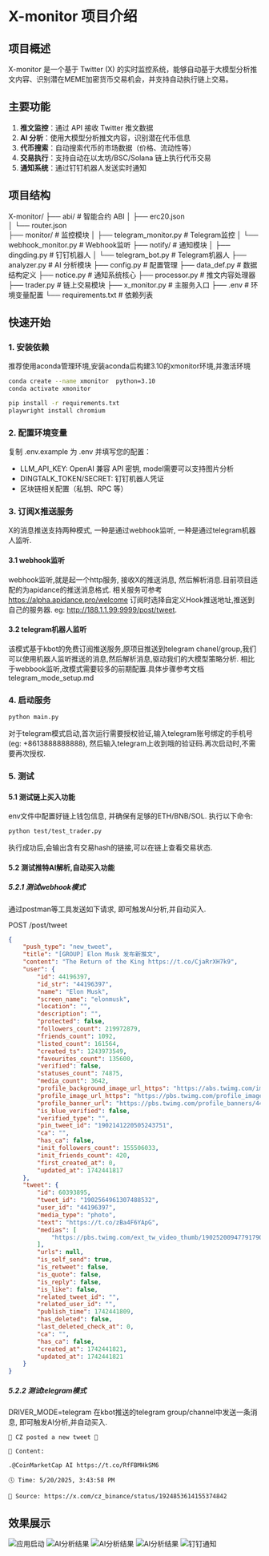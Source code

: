 # X-monitor 项目介绍

## 项目概述
X-monitor 是一个基于 Twitter (X) 的实时监控系统，能够自动基于大模型分析推文内容、识别潜在MEME加密货币交易机会，并支持自动执行链上交易。

## 主要功能
1. **推文监控**：通过 API 接收 Twitter 推文数据
2. **AI 分析**：使用大模型分析推文内容，识别潜在代币信息
3. **代币搜索**：自动搜索代币的市场数据（价格、流动性等）
4. **交易执行**：支持自动在以太坊/BSC/Solana 链上执行代币交易
5. **通知系统**：通过钉钉机器人发送实时通知


## 项目结构
X-monitor/
├── abi/                    # 智能合约 ABI
│   ├── erc20.json          
│   └── router.json         
├── monitor/                # 监控模块
│   ├── telegram_monitor.py # Telegram监控
│   └── webhook_monitor.py  # Webhook监听
├── notify/                 # 通知模块
│   ├── dingding.py         # 钉钉机器人
│   └── telegram_bot.py     # Telegram机器人
├── analyzer.py             # AI 分析模块
├── config.py               # 配置管理
├── data_def.py             # 数据结构定义
├── notice.py               # 通知系统核心
├── processor.py            # 推文内容处理器
├── trader.py               # 链上交易模块
├── x_monitor.py            # 主服务入口
├── .env                    # 环境变量配置
└── requirements.txt        # 依赖列表


## 快速开始
### 1. 安装依赖
推荐使用aconda管理环境,安装aconda后构建3.10的xmonitor环境,并激活环境


```bash
conda create --name xmonitor  python=3.10
conda activate xmonitor

pip install -r requirements.txt
playwright install chromium
```

### 2. 配置环境变量
复制 .env.example 为 .env 并填写您的配置：
- LLM_API_KEY: OpenAI 兼容 API 密钥, model需要可以支持图片分析
- DINGTALK_TOKEN/SECRET: 钉钉机器人凭证
- 区块链相关配置（私钥、RPC 等）

### 3. 订阅X推送服务
X的消息推送支持两种模式, 一种是通过webhook监听, 一种是通过telegram机器人监听.

#### 3.1 webhook监听
webhook监听,就是起一个http服务, 接收X的推送消息, 然后解析消息.目前项目适配的为apidance的推送消息格式.
相关服务可参考 https://alpha.apidance.pro/welcome 订阅时选择自定义Hook推送地址,推送到自己的服务器. eg:  http://188.1.1.99:9999/post/tweet.

#### 3.2 telegram机器人监听
该模式基于kbot的免费订阅推送服务,原项目推送到telegram chanel/group,我们可以使用机器人监听推送的消息,然后解析消息,驱动我们的大模型策略分析. 相比于webbook监听,改模式需要较多的前期配置.具体步骤参考文档 telegram_mode_setup.md


### 4. 启动服务
```bash
python main.py
```
对于telegram模式启动,首次运行需要授权验证,输入telegram账号绑定的手机号(eg: +8613888888888), 然后输入telegram上收到哦的验证码.再次启动时,不需要再次授权.

### 5. 测试
#### 5.1 测试链上买入功能
env文件中配置好链上钱包信息, 并确保有足够的ETH/BNB/SOL.
执行以下命令:
```bash
python test/test_trader.py
```
执行成功后,会输出含有交易hash的链接,可以在链上查看交易状态.

#### 5.2 测试推特AI解析,自动买入功能

##### 5.2.1 测试webhook模式

通过postman等工具发送如下请求, 即可触发AI分析,并自动买入. 

POST  /post/tweet

```json
{
    "push_type": "new_tweet",
    "title": "[GROUP] Elon Musk 发布新推文",
    "content": "The Return of the King https://t.co/CjaRrXH7k9",
    "user": {
        "id": 44196397,
        "id_str": "44196397",
        "name": "Elon Musk",
        "screen_name": "elonmusk",
        "location": "",
        "description": "",
        "protected": false,
        "followers_count": 219972879,
        "friends_count": 1092,
        "listed_count": 161564,
        "created_ts": 1243973549,
        "favourites_count": 135600,
        "verified": false,
        "statuses_count": 74875,
        "media_count": 3642,
        "profile_background_image_url_https": "https://abs.twimg.com/images/themes/theme1/bg.png",
        "profile_image_url_https": "https://pbs.twimg.com/profile_images/1893803697185910784/Na5lOWi5_normal.jpg",
        "profile_banner_url": "https://pbs.twimg.com/profile_banners/44196397/1739948056",
        "is_blue_verified": false,
        "verified_type": "",
        "pin_tweet_id": "1902141220505243751",
        "ca": "",
        "has_ca": false,
        "init_followers_count": 155506033,
        "init_friends_count": 420,
        "first_created_at": 0,
        "updated_at": 1742441817
    },
    "tweet": {
        "id": 60393895,
        "tweet_id": "1902564961307488532",
        "user_id": "44196397",
        "media_type": "photo",
        "text": "https://t.co/zBa4F6YApG",
        "medias": [
            "https://pbs.twimg.com/ext_tw_video_thumb/1902520094779179008/pu/img/GAxFkN4qowT1vGA_.jpg"
        ],
        "urls": null,
        "is_self_send": true,
        "is_retweet": false,
        "is_quote": false,
        "is_reply": false,
        "is_like": false,
        "related_tweet_id": "",
        "related_user_id": "",
        "publish_time": 1742441809,
        "has_deleted": false,
        "last_deleted_check_at": 0,
        "ca": "",
        "has_ca": false,
        "created_at": 1742441821,
        "updated_at": 1742441821
    }
}
```

##### 5.2.2 测试telegram模式
DRIVER_MODE=telegram
在kbot推送的telegram group/channel中发送一条消息, 即可触发AI分析,并自动买入.
```
🔴 CZ posted a new tweet 🔴

📝 Content: 

.@CoinMarketCap AI https://t.co/RfFBMHkSM6

🕔 Time: 5/20/2025, 3:43:58 PM

🔗 Source: https://x.com/cz_binance/status/1924853614155374842
```

## 效果展示
![应用启动](images/start.png) 
![AI分析结果](images/analys1.png)
![AI分析结果](images/analys2.png)
![AI分析结果](images/analys3.png)
![钉钉通知](images/dingding.jpg)